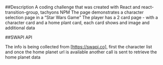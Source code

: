 ##Description
A coding challenge that was created with React and react-transition-group, tachyons NPM
The page demonstrates a character selection page in a “Star Wars Game”
The player has a 2 card page - with a character card and a home plant card, each card shows and image and additional data

##SWAPI API

The info is being collected from [https://swapi.co], first the character list and once the home planet url is available another call is sent to retrieve the home planet data
